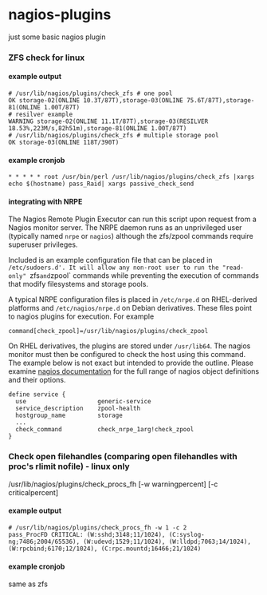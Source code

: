 # nagios-plugins
just some basic nagios plugin

### ZFS check for linux

#### example output
```
# /usr/lib/nagios/plugins/check_zfs # one pool
OK storage-02(ONLINE 10.3T/87T),storage-03(ONLINE 75.6T/87T),storage-81(ONLINE 1.00T/87T)
# resilver example
WARNING storage-02(ONLINE 11.1T/87T),storage-03(RESILVER 18.53%,223M/s,82h51m),storage-81(ONLINE 1.00T/87T)
# /usr/lib/nagios/plugins/check_zfs # multiple storage pool
OK storage-03(ONLINE 118T/390T)
```

#### example cronjob
```
* * * * * root /usr/bin/perl /usr/lib/nagios/plugins/check_zfs |xargs echo $(hostname) pass_Raid| xargs passive_check_send
```

#### integrating with NRPE
The Nagios Remote Plugin Executor can run this script upon request from a Nagios
monitor server. The NRPE daemon runs as an unprivileged user (typically named
`nrpe` or `nagios`) although the zfs/zpool commands require superuser privileges.

Included is an example configuration file that can be placed in `/etc/sudoers.d'.
It will allow any non-root user to run the "read-only" `zfs` and `zpool` commands
while preventing the execution of commands that modify filesystems and storage
pools.

A typical NRPE configuration files is placed in `/etc/nrpe.d` on RHEL-derived
platforms and `/etc/nagios/nrpe.d` on Debian derivatives. These files point to
nagios plugins for execution. For example
```
command[check_zpool]=/usr/lib/nagios/plugins/check_zpool
```
On RHEL derivatives, the plugins are stored under `/usr/lib64`. The nagios
monitor must then be configured to check the host using this command. The
example below is not exact but intended to provide the outline. Please
examine [nagios documentation](https://assets.nagios.com/downloads/nagioscore/docs/nagioscore/3/en/objectdefinitions.html)
for the full range of nagios object definitions and their options.
```
define service {
  use                    generic-service
  service_description    zpool-health
  hostgroup_name         storage
  ...
  check_command          check_nrpe_1arg!check_zpool
}
```
### Check open filehandles (comparing open filehandles with proc's rlimit nofile) - linux only
/usr/lib/nagios/plugins/check_procs_fh [-w warningpercent] [-c criticalpercent]

#### example output
```
# /usr/lib/nagios/plugins/check_procs_fh -w 1 -c 2
pass_ProcFD CRITICAL: (W:sshd;3148;11/1024), (C:syslog-ng;7486;2004/65536), (W:udevd;1529;11/1024), (W:lldpd;7063;14/1024), (W:rpcbind;6170;12/1024), (C:rpc.mountd;16466;21/1024)
```

#### example cronjob
same as zfs
